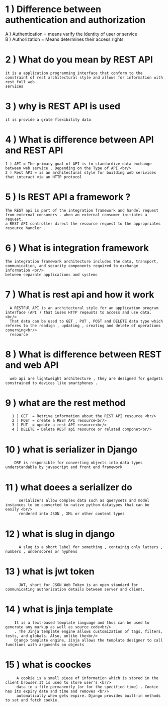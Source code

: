 
# 1 ) Difference between authentication and authorization

  A ) Authentication  = means varify the identity of user or service <br/>
  B ) Authorization   = Means determines their access rights
  
  
# 2 ) What do you mean by REST API

    it is a application programming interface that conform to the constraint of rest architectural style and allows for information with rest full web 
    services
    
# 3 ) why is REST API is used
    
    it is provide a grate flexibility data
    
# 4 ) What is difference between API and REST API

    1 ) API = The primary goal of API is to standardize data exchange between web service . Depending on the Type of API <br/>
    2 ) Rest API = is an architectural style for building web serivices that interact via an HTTP protocol
    
 # 5 ) Is REST API a framework ?
 
    The REST api is part of the integration framework and handel request from external consumers . when an external consumer initiates a request. 
    a REST API controller direct the resource request to the appropriates resource handler .
    
  # 6 ) What is integration framework
    The integration framework architecture includes the data, transport, communication, and security components required to exchange information <br/>
    between separate applications and systems
    
 # 7 ) What is rest api and how it work
  
      A RESTFUl API is an architectural style for an application program interface (API ) that iuses HTTP reqeusts to access and use data. <br/>
      That data can be used to GET , PUT , POST and DELETE data type which referes to the readign , updating , creating and delete of operations conerning<br/>
      resource
      
  # 8 ) What is difference between REST and web API
  
      web api are lightweight architecture , they are designed for gadgets constrained to devices like smartphones . 
      
  # 9 ) what are the rest method 
  
       1 ) GET  = Retrive information about the REST API resource <br/>
       2 ) POST = create a REST API resource<br/>
       3 ) PUT  = update a rest API resource<br/>
       4 ) DELETE = Delete REST api resource or related componet<br/>
       
  # 10 ) what is serializer in Django
  
        DRF is responsible for converting objects into data types understandable by javascript and front end framework
        
  # 11 ) what doees a serializer do
        
          serializers allow complex data such as querysets and model instances to be converted to native python datatypes that can be easily <br/>
          rendered into JSON , XML or other content types
          
   # 12 ) what is slug in django
          
          A slug is a short label for something , containig only latters , numbers , underscores or hyphens
          
   # 13 ) what is jwt token
   
          JWT, short for JSON Web Token is an open standard for communicating authorization details between server and client.
          
   # 14 ) what is jinja template
   
        It is a text-based template language and thus can be used to generate any markup as well as source code<br/>
        . The Jinja template engine allows customization of tags, filters, tests, and globals. Also, unlike the<br/>
        Django template engine, Jinja allows the template designer to call functions with arguments on objects
        
   # 15 ) what is coockes
        
         A cookie is a small piece of information which is stored in the client browser.It is used to store user's <br/>
         data in a file permanently (or for the specified time) . Cookie has its expiry date and time and removes <br/>
         automatically when gets expire. Django provides built-in methods to set and fetch cookie.
      

